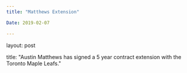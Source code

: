 ```yaml
---
title: "Matthews Extension"

Date: 2019-02-07

---
```


layout: post

title: "Austin Matthews has signed a 5 year contract extension with the Toronto Maple Leafs."
